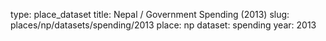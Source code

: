 type: place_dataset
title: Nepal / Government Spending (2013)
slug: places/np/datasets/spending/2013
place: np
dataset: spending
year: 2013
